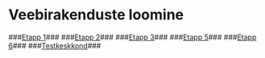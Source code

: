 # Veebirakenduste loomine #

###[Etapp 1](https://bitbucket.org/Mpeedosk/veebirakendus/wiki/Week%201)###
###[Etapp 2](https://bitbucket.org/Mpeedosk/veebirakendus/wiki/Etapp%202)###
###[Etapp 3](https://bitbucket.org/Mpeedosk/veebirakendus/wiki/Etapp%203)###
###[Etapp 5](https://bitbucket.org/Mpeedosk/veebirakendus/wiki/Etapp%205)###
###[Etapp 6](https://bitbucket.org/Mpeedosk/veebirakendus/wiki/Etapp%206)###
###[Testkeskkond](https://unine.herokuapp.com/)###